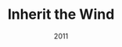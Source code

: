 ---
layout: productions
title: Inherit the Wind
date: 2011
featured_image:
image_credit:
image_alt:
image_caption:
Theatre: Theatre Jacksonville
Venue: Little Theatre
cast:
crew:
- Director: Michael Lipp
external_links:
---